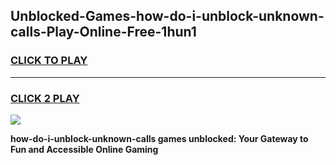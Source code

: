 
## Unblocked-Games-how-do-i-unblock-unknown-calls-Play-Online-Free-1hun1
<h3>
<a href="https://premium76.site?title=how-do-i-unblock-unknown-calls&ref=26A">CLICK TO PLAY</a></h3>
<hr>

<h3>
<a href="https://premium76.site?title=how-do-i-unblock-unknown-calls&ref=26A">CLICK 2 PLAY</a>
  
</h3>

<a href="https://premium76.site?title=how-do-i-unblock-unknown-calls&ref=26A"><img src="https://clearcache.store/games.png"></a>


**how-do-i-unblock-unknown-calls games unblocked: Your Gateway to Fun and Accessible Online Gaming**
